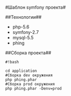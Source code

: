 #Шаблон symfony проекта#

##Технологии##
* php-5.6
* symfony-2.7
* mysql-5.5
* phing

##Сборка проекта##

```
#!bash

cd application
#Сборка dev окружения
php phing.phar
#Сборка prod окружения
php phing.phar -Denv=prod
```
